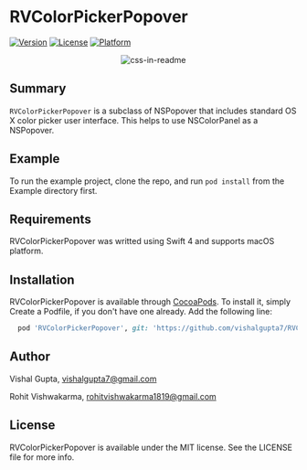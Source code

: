 # RVColorPickerPopover

[![Version](https://img.shields.io/cocoapods/v/RVColorPickerPopover.svg?style=flat)](https://cocoapods.org/pods/RVColorPickerPopover)
[![License](https://img.shields.io/cocoapods/l/RVColorPickerPopover.svg?style=flat)](https://cocoapods.org/pods/RVColorPickerPopover)
[![Platform](https://img.shields.io/cocoapods/p/RVColorPickerPopover.svg?style=flat)](https://cocoapods.org/pods/RVColorPickerPopover)

<div align="center">
<img src="./RVColorPickerPopover_demo.gif" alt="css-in-readme">
</div>

## Summary
<!-- ![](./RVColorPickerPopover_demo.gif) -->
`RVColorPickerPopover` is a subclass of NSPopover that includes standard OS X color picker user interface. This helps to use NSColorPanel as a NSPopover.
## Example

To run the example project, clone the repo, and run `pod install` from the Example directory first.

## Requirements
RVColorPickerPopover was writted using Swift 4 and supports macOS platform.
## Installation

RVColorPickerPopover is available through [CocoaPods](https://cocoapods.org). To install
it, simply Create a Podfile, if you don't have one already. Add the following line:

```ruby
  pod 'RVColorPickerPopover', git: 'https://github.com/vishalgupta7/RVColorPickerPopover'
```

## Author
Vishal Gupta, vishalgupta7@gmail.com

Rohit Vishwakarma, rohitvishwakarma1819@gmail.com

## License

RVColorPickerPopover is available under the MIT license. See the LICENSE file for more info.
